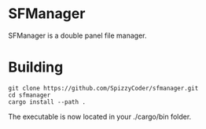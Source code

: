 # SFManager
SFManager is a double panel file manager.

# Building
```
git clone https://github.com/SpizzyCoder/sfmanager.git
cd sfmanager
cargo install --path .
```
The executable is now located in your ./cargo/bin folder.